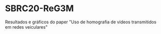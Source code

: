 # SBRC20-ReG3M
Resultados e gráficos do paper "Uso de homografia de vídeos transmitidos em redes veiculares"
